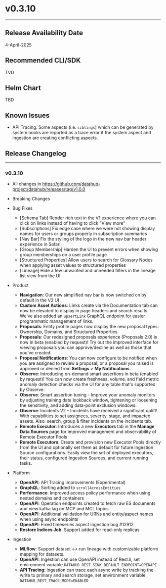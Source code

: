 # v0.3.10
---

Release Availability Date
---
4-April-2025

Recommended CLI/SDK
---
TVD

Helm Chart
---
TBD

## Known Issues

- API Tracing: Some aspects (i.e. `siblings`) which can be generated by system hooks are reported as a trace error if the system aspect and ingestion are creating conflicting aspects.

## Release Changelog
---

### v0.3.10

- All changes in https://github.com/datahub-project/datahub/releases/tag/v1.0.0

- Breaking Changes

- Bug Fixes
  - [Schema Tab] Render rich text in the V1 experience where you can click on links instead of having to click "View more"
  - [Subscriptions] Fix edge case where we were not showing display names for users or groups properly in subscription summaries
  - [Nav Bar] Fix the styling of the logo in the new nav bar header experience in Safari
  - [Group Membership] Harden the UI to prevent errors when showing group memberships on a user profile page
  - [Structured Properties] Allow users to search for Glossary Nodes when applying asset values to structured properties
  - [Lineage] Hide a few unwanted and unneeded filters in the lineage list view from the UI

- Product

  - **Navigation**: Our new simplified nav bar is now switched on by default in the V2 UI
  - **Custom Asset Actions**: Links create via the Documentation tab can now be elevated to display in page headers and search results. We've also added an `upsertLink` GraphQL endpoint for easier programmatic management of links.
  - **Proposals**: Entity profile pages now display the new proposal types: Ownership, Domains, and Structured Properties.
  - **Proposals**: Our redesigned proposals experience (Proposals 2.0) is now in beta (enabled by request)! Try out the improved interface for viewing proposals you can approve/decline as well as those that you've created.
  - **Proposal Notifications**: You can now configure to be notified when you are assigned to review a proposal, or a proposal you raised is approved or denied from **Settings** > **My Notifications**.
  - **Observe**: Introducing on-demand smart assertions in beta (enabled by request)! You can now create freshness, volume, and field metric anomaly detection checks via the UI for any table that's supported by Observe.
  - **Observe**: Smart assertion tuning - Improve your anomaly monitors by adjusting training data lookback window, tightening or loosening the sensitivity, and adding data-point exclusion windows.
  - **Observe**: Incidents V2 - Incidents have received a significant uplift! With capabilities to set assignees, severity, stage, and impacted assets. Also: search, group & filter incidents on the incidents tab. 
  - **Remote Executor**: Introduces a new **Executors** tab in the **Manage Data Sources** page for improved management and observability of Remote Executor Pools
  - **Remote Executors**: Create and provision new Executor Pools directly from the UI and optionally set them as default for future Ingestion Source configurations. Easily view the set of deployed executors, their status, configured Ingestion Sources, and current running tasks. 
  
- Platform
  - **OpenAPI**: API Tracing improvements (Experimental)
  - **GraphQL**: Sorting added to `scrollAcrossEntities`
  - **Performance**: Improved access policy performance when using nested domains and containers
  - **OpenAPI**: Operation endpoints created to fetch raw ES documents and view kafka lag on MCP and MCL topics
  - **OpenAPI**: Additional validation for URNs and entity/aspect names when using async endpoints
  - **OpenAPI**: Fixed timeseries aspect ingestion bug #12912
  - **Restore Indices Job**: Support added for read-only replicas

- Ingestion 
  - **MLflow**: Support dataset ↔ run lineage with customizable platform mapping for datasets.
  - **OpenAPI**: Ingestion can use OpenAPI instead of Rest.li, set environment variable `DATAHUB_REST_SINK_DEFAULT_ENDPOINT=OPENAPI`
  - **API Tracing**: Ingestion can trace each async write by tracking the write to primary and search storage, set environment variable `DATAHUB_REST_TRACE_MODE=ENABLED`
